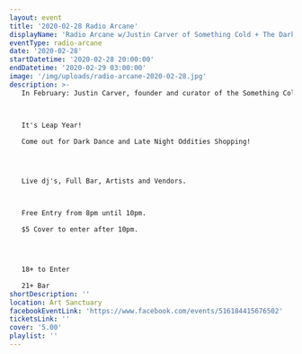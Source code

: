```yaml
---
layout: event
title: '2020-02-28 Radio Arcane'
displayName: 'Radio Arcane w/Justin Carver of Something Cold + The Dark Market'
eventType: radio-arcane
date: '2020-02-28'
startDatetime: '2020-02-28 20:00:00'
endDatetime: '2020-02-29 03:00:00'
image: '/img/uploads/radio-arcane-2020-02-28.jpg'
description: >-
   In February: Justin Carver, founder and curator of the Something Cold night in Detroit, joins us!



   It's Leap Year!  

   Come out for Dark Dance and Late Night Oddities Shopping!




   Live dj's, Full Bar, Artists and Vendors.



   Free Entry from 8pm until 10pm.  

   $5 Cover to enter after 10pm.




   18+ to Enter  

   21+ Bar
shortDescription: ''
location: Art Sanctuary
facebookEventLink: 'https://www.facebook.com/events/516184415676502'
ticketsLink: ''
cover: '5.00'
playlist: ''
---
```

